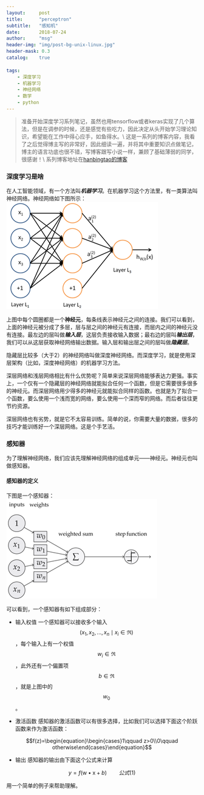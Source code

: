 ```yaml
---
layout:     post
title:      "perceptron"
subtitle:   "感知机"
date:       2018-07-24
author:     "msg"
header-img: "img/post-bg-unix-linux.jpg"
header-mask: 0.3
catalog:    true

tags:
    - 深度学习
    - 机器学习
    - 神经网络
    - 数学
    - python
---
```



> 准备开始深度学习系列笔记，虽然也用tensorflow或者keras实现了几个算法，但是在调参的时候，还是感觉有些吃力，因此决定从头开始学习理论知识，希望能在工作中得心应手，如鱼得水。\\
> 这是一系列的博客内容，我看了之后觉得博主写的非常好，因此细读一遍，并将其中重要知识点做笔记，博主的语言功底也很不错，写博客跟写小说一样，兼顾了基础薄弱的同学，很感谢！\\
> 系列博客地址在[hanbingtao的博客](https://www.zybuluo.com/hanbingtao/note/433855)

### 深度学习是啥

在人工智能领域，有一个方法叫***机器学习***。在机器学习这个方法里，有一类算法叫神经网络。神经网络如下图所示：
![神经网络图](/img/posts/ml.png)

上图中每个圆圈都是一个**神经元**，每条线表示神经元之间的连接。我们可以看到，上面的神经元被分成了多层，层与层之间的神经元有连接，而层内之间的神经元没有连接。最左边的层叫做***输入层***，这层负责接收输入数据；最右边的层叫***输出层***，我们可以从这层获取神经网络输出数据。输入层和输出层之间的层叫做***隐藏层***。

隐藏层比较多（大于2）的神经网络叫做深度神经网络。而深度学习，就是使用深层架构（比如，深度神经网络）的机器学习方法。

深层网络和浅层网络相比有什么优势呢？简单来说深层网络能够表达力更强。事实上，一个仅有一个隐藏层的神经网络就能拟合任何一个函数，但是它需要很多很多的神经元。而深层网络用少得多的神经元就能拟合同样的函数。也就是为了拟合一个函数，要么使用一个浅而宽的网络，要么使用一个深而窄的网络。而后者往往更节约资源。

深层网络也有劣势，就是它不太容易训练。简单的说，你需要大量的数据，很多的技巧才能训练好一个深层网络。这是个手艺活。


### 感知器

为了理解神经网络，我们应该先理解神经网络的组成单元——神经元。神经元也叫做感知器。

#### 感知器的定义

下图是一个感知器：
![感知器](/img/posts/ganzhiqi.png)

可以看到，一个感知器有如下组成部分：
* 输入权值 一个感知器可以接收多个输入$$(x_1, x_2,...,x_n\mid x_i\in\Re)$$，每个输入上有一个权值$$w_i\in\Re$$，此外还有一个偏置项$$b\in\Re$$，就是上图中的$$w_0$$。

* 激活函数 感知器的激活函数可以有很多选择，比如我们可以选择下面这个阶跃函数来作为激活函数：

$$f(z)=\begin{equation}\begin{cases}1\qquad z>0\\0\qquad otherwise\end{cases}\end{equation}$$

* 输出 感知器的输出由下面这个公式来计算

$$y=f(\mathrm{w}\bullet\mathrm{x}+b)\qquad 公式(1)$$

用一个简单的例子来帮助理解。
